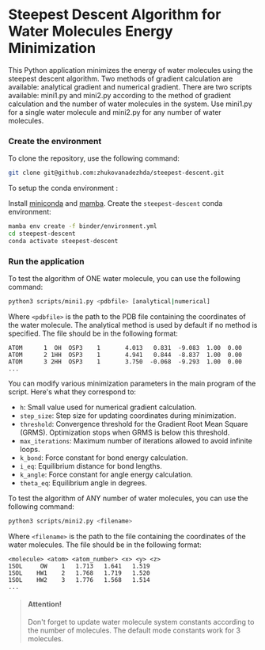 # Steepest Descent Algorithm for Water Molecules Energy Minimization

This Python application minimizes the energy of water molecules using the steepest descent algorithm. Two methods of gradient calculation are available: analytical gradient and numerical gradient. There are two scripts available: mini1.py and mini2.py according to the method of gradient calculation and the number of water molecules in the system. Use mini1.py for a single water molecule and mini2.py for any number of water molecules.

### Create the environment

To clone the repository, use the following command:

```bash
git clone git@github.com:zhukovanadezhda/steepest-descent.git
```

To setup the conda environment :

Install [miniconda](https://docs.conda.io/en/latest/miniconda.html) and [mamba](https://github.com/mamba-org/mamba). Create the `steepest-descent` conda environment:

```bash
mamba env create -f binder/environment.yml
cd steepest-descent
conda activate steepest-descent
```

### Run the application

To test the algorithm of ONE water molecule, you can use the following command:

```bash
python3 scripts/mini1.py <pdbfile> [analytical|numerical]
```

Where `<pdbfile>` is the path to the PDB file containing the coordinates of the water molecule. The analytical method is used by default if no method is specified. The file should be in the following format:

```
ATOM      1  OH  OSP3    1       4.013   0.831  -9.083  1.00  0.00              
ATOM      2 1HH  OSP3    1       4.941   0.844  -8.837  1.00  0.00              
ATOM      3 2HH  OSP3    1       3.750  -0.068  -9.293  1.00  0.00
...
```


You can modify various minimization parameters in the main program of the script. Here's what they correspond to:

- `h`: Small value used for numerical gradient calculation.
- `step_size`: Step size for updating coordinates during minimization.
- `threshold`: Convergence threshold for the Gradient Root Mean Square (GRMS). Optimization stops when GRMS is below this threshold.
- `max_iterations`: Maximum number of iterations allowed to avoid infinite loops.
- `k_bond`: Force constant for bond energy calculation.
- `i_eq`: Equilibrium distance for bond lengths.
- `k_angle`: Force constant for angle energy calculation.
- `theta_eq`: Equilibrium angle in degrees.


To test the algorithm of ANY number of water molecules, you can use the following command:

```bash
python3 scripts/mini2.py <filename> 
```

Where `<filename>` is the path to the file containing the coordinates of the water molecules. The file should be in the following format:

```
<molecule> <atom> <atom_number> <x> <y> <z> 
1SOL     OW    1   1.713   1.641   1.519
1SOL    HW1    2   1.768   1.719   1.520
1SOL    HW2    3   1.776   1.568   1.514
...
```
> #### Attention!
> Don't forget to update water molecule system constants according to the number of molecules. The default mode constants work for 3 molecules.

